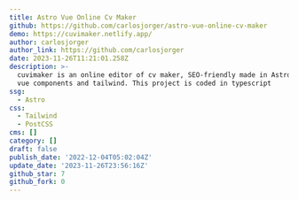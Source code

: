 ```yaml
---
title: Astro Vue Online Cv Maker
github: https://github.com/carlosjorger/astro-vue-online-cv-maker
demo: https://cuvimaker.netlify.app/
author: carlosjorger
author_link: https://github.com/carlosjorger
date: 2023-11-26T11:21:01.258Z
description: >-
  cuvimaker is an online editor of cv maker, SEO-friendly made in Astro using
  vue components and tailwind. This project is coded in typescript
ssg:
  - Astro
css:
  - Tailwind
  - PostCSS
cms: []
category: []
draft: false
publish_date: '2022-12-04T05:02:04Z'
update_date: '2023-11-26T23:56:16Z'
github_star: 7
github_fork: 0
---
```

